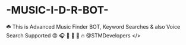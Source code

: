 # -MUSIC-I-D-R-BOT-
☘️ This is Advanced Music Finder BOT, Keyword Searches &amp; also Voice Search Supported 😍  🎧 🎵 🎸 🎼  🔥 @STMDevelopers &lt;/>
